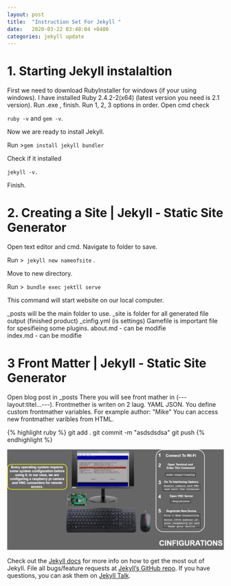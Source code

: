 ```yaml
---
layout: post
title:  "Instruction Set For Jekyll "
date:   2020-03-22 03:48:04 +0400
categories: jekyll update
---
```


# 1. Starting Jekyll instalaltion
First we need to download RubyInstaller for windows (if your using windows). I have installed Ruby 2.4.2-2(x64) 
(latest version you need is 2.1 version).
Run .exe , finish. Run 1, 2, 3 options in order.
Open cmd check 

`ruby -v` and  `gem -v`.

Now we are ready to install Jekyll.

Run >`gem install jekyll bundler `

Check if it installed

`jekyll -v.` 

Finish.


# 2. Creating a Site | Jekyll - Static Site Generator
Open text editor and cmd. Navigate to folder to save.  

Run >` jekyll new nameofsite` .

Move to new directory.

Run >` bundle exec jektll serve`  

This command will start website on our local computer.

_posts will be the main folder to use.
_site is folder for all generated file output (finished product)
_cinfig.yml (is settings)
Gamefile is important file for spesifieing some plugins.
about.md - can be modifie  
index.md - can be modifie 


# 3 Front Matter | Jekyll - Static Site Generator

Open blog post in _posts
There you will see front mather in (--- layout:titel...---).
Frontmether is writen on 2 laug. YAML JSON.
You define custom frontmather variables.
For example 
author: "Mike"
You can access new frontmather varibles from HTML.


{% highlight ruby %}
git add . 
git commit -m "asdsdsdsa"
git push
{% endhighlight %}


![My helpful screenshot](/assets/photos/Slides-Page-18.jpg)

Check out the [Jekyll docs][jekyll-docs] for more info on how to get the most out of Jekyll. File all bugs/feature requests at [Jekyll’s GitHub repo][jekyll-gh]. If you have questions, you can ask them on [Jekyll Talk][jekyll-talk].

[jekyll-docs]: https://jekyllrb.com/docs/home
[jekyll-gh]:   https://github.com/jekyll/jekyll
[jekyll-talk]: https://talk.jekyllrb.com/
